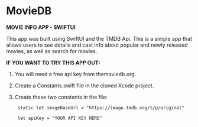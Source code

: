 # MovieDB
**MOVIE INFO APP - SWIFTUI**

This app was built using SwiftUI and the TMDB Api. 
This is a simple app that allows users to see details and cast info about popular and newly released movies, as well as search for movies. 


**IF YOU WANT TO TRY THIS APP OUT:**
1. You will need a free api key from themoviedb.org.
2. Create a Constants.swift file in the cloned Xcode project.
3. Create these two constants in the file: 
       
        static let imageBaseUrl = "https://image.tmdb.org/t/p/original" 
        
        let apiKey = "YOUR API KEY HERE"
